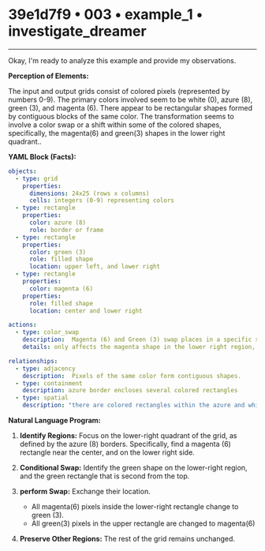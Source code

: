 # 39e1d7f9 • 003 • example_1 • investigate_dreamer

---
Okay, I'm ready to analyze this example and provide my observations.

**Perception of Elements:**

The input and output grids consist of colored pixels (represented by numbers 0-9). The primary colors involved seem to be white (0), azure (8), green (3), and magenta (6). There appear to be rectangular shapes formed by contiguous blocks of the same color. The transformation seems to involve a color swap or a shift within some of the colored shapes, specifically, the magenta(6) and green(3) shapes in the lower right quadrant..

**YAML Block (Facts):**



```yaml
objects:
  - type: grid
    properties:
      dimensions: 24x25 (rows x columns)
      cells: integers (0-9) representing colors
  - type: rectangle
    properties:
      color: azure (8)
      role: border or frame
  - type: rectangle
    properties:
      color: green (3)
      role: filled shape
      location: upper left, and lower right
  - type: rectangle
    properties:
      color: magenta (6)
    properties:
      role: filled shape
      location: center and lower right

actions:
  - type: color_swap
    description:  Magenta (6) and Green (3) swap places in a specific shape or region.
    details: only affects the magenta shape in the lower right region, and green shape in the upper right

relationships:
  - type: adjacency
    description:  Pixels of the same color form contiguous shapes.
  - type: containment
    description: azure border encloses several colored rectangles
  - type: spatial
    description: "there are colored rectangles within the azure and white 'background'"

```



**Natural Language Program:**

1.  **Identify Regions:** Focus on the lower-right quadrant of the grid, as defined by the azure (8) borders. Specifically, find a magenta (6) rectangle near the center, and on the lower right side.

2.  **Conditional Swap:** Identify the green shape on the lower-right region, and the green rectangle that is second from the top.

3.  **perform Swap:** Exchange their location.
    *   All magenta(6) pixels inside the lower-right rectangle change to green (3).
    *   All green(3) pixels in the upper rectangle are changed to magenta(6)

4.  **Preserve Other Regions:** The rest of the grid remains unchanged.

